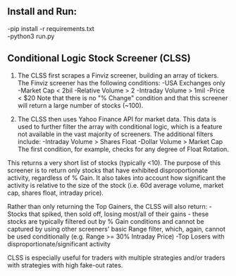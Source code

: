 
## Install and Run:
-pip install -r requirements.txt   
-python3 run.py


## Conditional Logic Stock Screener (CLSS)
1. The CLSS first scrapes a Finviz screener, building an array of tickers. The Finviz screener has the following conditions:
    -USA Exchanges only
    -Market Cap < 2bil
    -Relative Volume > 2
    -Intraday Volume > 1mil
    -Price < $20
Note that there is no "% Change" condition and that this screener will return a large number of stocks (~100).

2. The CLSS then uses Yahoo Finance API for market data. This data is used to further filter the array with conditional logic, which is a feature not available in the vast majority of screeners. The additional filters include:
    -Intraday Volume > Shares Float
    -Dollar Volume > Market Cap
The first condition, for example, checks for any degree of Float Rotation.  

This returns a very short list of stocks (typically <10). The purpose of this screener is to return only stocks that have exhibited disproportionate activity, regardless of % Gain. It also takes into account how significant the activity is relative to the size of the stock (i.e. 60d average volume, market cap, shares float, intraday price).

Rather than only returning the Top Gainers, the CLSS will also return:
    -Stocks that spiked, then sold off, losing most/all of their gains - these stocks are typically filtered out by % Gain conditions and cannot be captured by using other screeners' basic Range filter, which, again, cannot be used conditionally (e.g. Range >= 30% Intraday Price)
    -Top Losers with disproportionate/significant activity

CLSS is especially useful for traders with multiple strategies and/or traders with strategies with high fake-out rates.